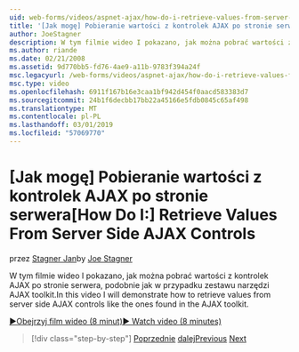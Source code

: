 ```yaml
---
uid: web-forms/videos/aspnet-ajax/how-do-i-retrieve-values-from-server-side-ajax-controls
title: '[Jak mogę] Pobieranie wartości z kontrolek AJAX po stronie serwera | Dokumentacja firmy Microsoft'
author: JoeStagner
description: W tym filmie wideo I pokazano, jak można pobrać wartości z kontrolek AJAX po stronie serwera, podobnie jak w przypadku zestawu narzędzi AJAX toolkit.
ms.author: riande
ms.date: 02/21/2008
ms.assetid: 9d770bb5-fd76-4ae9-a11b-9783f394a24f
msc.legacyurl: /web-forms/videos/aspnet-ajax/how-do-i-retrieve-values-from-server-side-ajax-controls
msc.type: video
ms.openlocfilehash: 6911f167b16e3caa1bf942d454f0aacd583383d7
ms.sourcegitcommit: 24b1f6decbb17bb22a45166e5fdb0845c65af498
ms.translationtype: MT
ms.contentlocale: pl-PL
ms.lasthandoff: 03/01/2019
ms.locfileid: "57069770"
---
```

<a name="how-do-i-retrieve-values-from-server-side-ajax-controls"></a><span data-ttu-id="5c083-103">[Jak mogę] Pobieranie wartości z kontrolek AJAX po stronie serwera</span><span class="sxs-lookup"><span data-stu-id="5c083-103">[How Do I:] Retrieve Values From Server Side AJAX Controls</span></span>
====================
<span data-ttu-id="5c083-104">przez [Stagner Jan](https://github.com/JoeStagner)</span><span class="sxs-lookup"><span data-stu-id="5c083-104">by [Joe Stagner](https://github.com/JoeStagner)</span></span>

<span data-ttu-id="5c083-105">W tym filmie wideo I pokazano, jak można pobrać wartości z kontrolek AJAX po stronie serwera, podobnie jak w przypadku zestawu narzędzi AJAX toolkit.</span><span class="sxs-lookup"><span data-stu-id="5c083-105">In this video I will demonstrate how to retrieve values from server side AJAX controls like the ones found in the AJAX toolkit.</span></span>

[<span data-ttu-id="5c083-106">&#9654;Obejrzyj film wideo (8 minut)</span><span class="sxs-lookup"><span data-stu-id="5c083-106">&#9654; Watch video (8 minutes)</span></span>](https://channel9.msdn.com/Blogs/ASP-NET-Site-Videos/how-do-i-retrieve-values-from-server-side-ajax-controls)

> [!div class="step-by-step"]
> <span data-ttu-id="5c083-107">[Poprzednie](how-do-i-associate-ajax-client-behavior-with-an-aspnet-server-control.md)
> [dalej](two-simple-techniques-for-triggering-updates-to-update-panels.md)</span><span class="sxs-lookup"><span data-stu-id="5c083-107">[Previous](how-do-i-associate-ajax-client-behavior-with-an-aspnet-server-control.md)
[Next](two-simple-techniques-for-triggering-updates-to-update-panels.md)</span></span>
